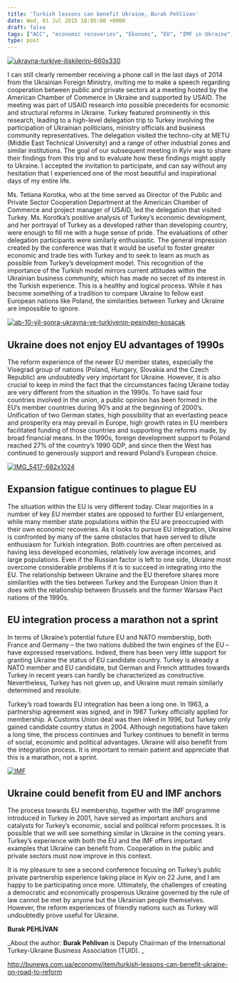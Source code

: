 ```yaml
---
title: 'Turkish lessons can benefit Ukraine, Burak Pehlivan'
date: Wed, 01 Jul 2015 18:05:00 +0000
draft: false
tags: ["ACC", "economic recoveries", "Ekonomi", "EU", "IMF in Ukraine", "PPP", "Tetiana Korotka", "Turkish lessons", "ukraine", "Ukrayna", "Ukrayna Dış İlişkileri", "USAID Ukraine"]
type: post
---
```


[![ukrayna-turkiye-iliskilerini-660x330](https://burakpehlivan.org/wp-content/uploads/2015/07/ukrayna-turkiye-iliskilerini.jpg)](https://burakpehlivan.org/wp-content/uploads/2015/07/ukrayna-turkiye-iliskilerini.jpg)

I can still clearly remember receiving a phone call in the last days of 2014 from the Ukrainian Foreign Ministry, inviting me to make a speech regarding cooperation between public and private sectors at a meeting hosted by the American Chamber of Commerce in Ukraine and supported by USAID. The meeting was part of USAID research into possible precedents for economic and structural reforms in Ukraine. Turkey featured prominently in this research, leading to a high-level delegation trip to Turkey involving the participation of Ukrainian politicians, ministry officials and business community representatives. The delegation visited the techno-city at METU (Middle East Technical University) and a range of other industrial zones and similar institutions. The goal of our subsequent meeting in Kyiv was to share their findings from this trip and to evaluate how these findings might apply to Ukraine. I accepted the invitation to participate, and can say without any hesitation that I experienced one of the most beautiful and inspirational days of my entire life.

Ms. Tetiana Korotka, who at the time served as Director of the Public and Private Sector Cooperation Department at the American Chamber of Commerce and project manager of USAID, led the delegation that visited Turkey. Ms. Korotka’s positive analysis of Turkey’s economic development, and her portrayal of Turkey as a developed rather than developing country, were enough to fill me with a huge sense of pride. The evaluations of other delegation participants were similarly enthusiastic. The general impression created by the conference was that it would be useful to foster greater economic and trade ties with Turkey and to seek to learn as much as possible from Turkey’s development model. This recognition of the importance of the Turkish model mirrors current attitudes within the Ukrainian business community, which has made no secret of its interest in the Turkish experience. This is a healthy and logical process. While it has become something of a tradition to compare Ukraine to fellow east European nations like Poland, the similarities between Turkey and Ukraine are impossible to ignore.

[![ab-10-yil-sonra-ukrayna-ve-turkiyenin-pesinden-kosacak](https://burakpehlivan.org/wp-content/uploads/2015/07/ab-10-yil-sonra-ukrayna-ve-turkiyenin-pesinden-kosacak.jpg)](https://burakpehlivan.org/wp-content/uploads/2015/07/ab-10-yil-sonra-ukrayna-ve-turkiyenin-pesinden-kosacak.jpg)


Ukraine does not enjoy EU advantages of 1990s
---------------------------------------------


The reform experience of the newer EU member states, especially the Visegrad group of nations (Poland, Hungary, Slovakia and the Czech Republic) are undoubtedly very important for Ukraine. However, it is also crucial to keep in mind the fact that the circumstances facing Ukraine today are very different from the situation in the 1990s. To have said four countries involved in the union, a public opinion has been formed in the EU’s member countries during 90’s and at the beginning of 2000’s. Unification of two German states, high possibility that an everlasting peace and prosperity era may prevail in Europe, high growth rates in EU members facilitated funding of those countries and supporting the reforms made, by broad financial means. In the 1990s, foreign development support to Poland reached 27% of the country’s 1990 GDP, and since then the West has continued to generously support and reward Poland’s European choice.

[![IMG_5417-682x1024](https://burakpehlivan.org/wp-content/uploads/2015/07/IMG_5417.jpg)](https://burakpehlivan.org/wp-content/uploads/2015/07/IMG_5417.jpg)


Expansion fatigue continues to plague EU
----------------------------------------


The situation within the EU is very different today. Clear majorities in a number of key EU member states are opposed to further EU enlargement, while many member state populations within the EU are preoccupied with their own economic recoveries. As it looks to pursue EU integration, Ukraine is confronted by many of the same obstacles that have served to dilute enthusiasm for Turkish integration. Both countries are often perceived as having less developed economies, relatively low average incomes, and large populations. Even if the Russian factor is left to one side, Ukraine most overcome considerable problems if it is to succeed in integrating into the EU. The relationship between Ukraine and the EU therefore shares more similarities with the ties between Turkey and the European Union than it does with the relationship between Brussels and the former Warsaw Pact nations of the 1990s.


EU integration process a marathon not a sprint
----------------------------------------------


In terms of Ukraine’s potential future EU and NATO membership, both France and Germany – the two nations dubbed the twin engines of the EU – have expressed reservations. Indeed, there has been very little support for granting Ukraine the status of EU candidate country. Turkey is already a NATO member and EU candidate, but German and French attitudes towards Turkey in recent years can hardly be characterized as constructive. Nevertheless, Turkey has not given up, and Ukraine must remain similarly determined and resolute.

Turkey’s road towards EU integration has been a long one. In 1963, a partnership agreement was signed, and in 1987 Turkey officially applied for membership. A Customs Union deal was then inked in 1996, but Turkey only gained candidate country status in 2004. Although negotiations have taken a long time, the process continues and Turkey continues to benefit in terms of social, economic and political advantages. Ukraine will also benefit from the integration process. It is important to remain patient and appreciate that this is a marathon, not a sprint.

[![IMF](https://burakpehlivan.org/wp-content/uploads/2015/07/IMF.jpg)](https://burakpehlivan.org/wp-content/uploads/2015/07/IMF.jpg)


Ukraine could benefit from EU and IMF anchors
---------------------------------------------


The process towards EU membership, together with the IMF programme introduced in Turkey in 2001, have served as important anchors and catalysts for Turkey’s economic, social and political reform processes. It is possible that we will see something similar in Ukraine in the coming years. Turkey’s experience with both the EU and the IMF offers important examples that Ukraine can benefit from. Cooperation in the public and private sectors must now improve in this context.

It is my pleasure to see a second conference focusing on Turkey’s public private partnership experience taking place in Kyiv on 22 June, and I am happy to be participating once more. Ultimately, the challenges of creating a democratic and economically prosperous Ukraine governed by the rule of law cannot be met by anyone but the Ukrainian people themselves. However, the reform experiences of friendly nations such as Turkey will undoubtedly prove useful for Ukraine.

**Burak PEHLİVAN**

_About the author: **Burak Pehlivan** is Deputy Chairman of the International Turkey-Ukraine Business Association (TUID).
_ 

http://bunews.com.ua/economy/item/turkish-lessons-can-benefit-ukraine-on-road-to-reform


